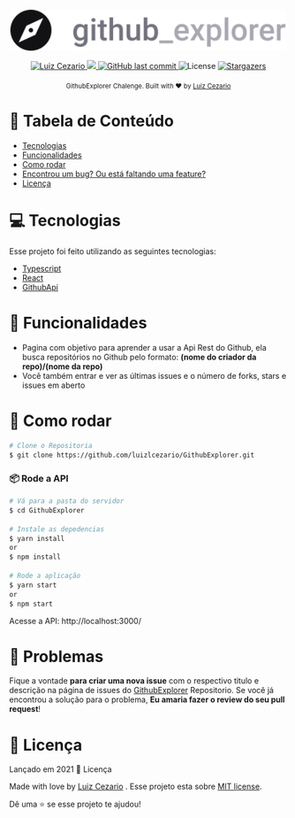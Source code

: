 <div>
<p align="center">
   <img src="./.github/logo.svg" alt="Github-Explorer" width="500"/>
</p>
</div>
<p align="center">	
   <a href="https://www.linkedin.com/in/luiz-lima-cezario/">
      <img alt="Luiz Cezario" src="https://img.shields.io/badge/-luizCezario-121214?style=flat&logo=Linkedin&logoColor=white" />
   </a>

  <a aria-label="Completed" href="https://docs.github.com/en/rest">
    <img src="https://img.shields.io/badge/GitHub-Rest Api-121214?logo=github"></img>
  </a>
  <a href="https://github.com/luizlcezario/GithubExplorer/commits/master">
    <img alt="GitHub last commit" src="https://img.shields.io/github/last-commit/luizlcezario/GithubExplorer?color=121214">
  </a> 
  <img alt="License" src="https://img.shields.io/badge/license-MIT-121214">
  <a href="https://github.com/luizlcezario/N/stargazers">
    <img alt="Stargazers" src="https://img.shields.io/github/stars/luizlcezario/GithubExplorer?color=121214&logo=github">
  </a>
</p>



<div align="center">
  <sub>GithubExplorer Chalenge. Built with ❤︎ by
        <a href="https://github.com/luizlcezario">Luiz Cezario</a> 
    </a>
  </sub>
</div>

# :pushpin: Tabela de Conteúdo

* [Tecnologias](#computer-tecnologias)
* [Funcionalidades](#rocket-funcionalidades)
* [Como rodar](#construction_worker-como-rodar)
* [Encontrou um bug? Ou está faltando uma feature?](#bug-problemas)
* [Licença](#closed_book-licencia)

# :computer: Tecnologias
Esse projeto foi feito utilizando as seguintes tecnologias:

* [Typescript](https://www.typescriptlang.org/)      
* [React](https://pt-br.reactjs.org/)      
* [GithubApi](https://docs.github.com/en/rest)

# :rocket: Funcionalidades

* Pagina com objetivo para aprender a usar a Api Rest do Github, ela busca repositórios no Github pelo formato: 
**(nome do criador da repo)/(nome da repo)**
* Você também entrar e ver as últimas issues e o número de forks, stars e issues em aberto 


# :construction_worker: Como rodar
```bash
# Clone o Repositoria
$ git clone https://github.com/luizlcezario/GithubExplorer.git
```
### 📦 Rode a API

```bash
# Vá para a pasta do servidor
$ cd GithubExplorer

# Instale as depedencias
$ yarn install
or
$ npm install

# Rode a aplicação
$ yarn start
or
$ npm start 
```
Acesse a API: http://localhost:3000/


# :bug: Problemas

Fique a vontade **para criar uma nova issue** com o respectivo titulo e descrição na página de issues do [GithubExplorer](https://github.com/luizlcezario/GithubExplorer/issues) Repositorio. Se você já encontrou a solução para o problema, **Eu amaria fazer o review do seu pull request**!

# :closed_book: Licença

Lançado em 2021 :closed_book: Licença

Made with love by [Luiz Cezario](https://github.com/luizlcezario) .
Esse projeto esta sobre [MIT license](./LICENSE).


Dê uma ⭐️ se esse projeto te ajudou!

